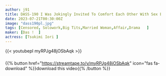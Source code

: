 ```yaml
---
author: j91
title: DASS-190 I Was Jokingly Invited To Comfort Each Other With Sex By My Girlfriend’s Older Sister Who Is A Married Woman And Has Big Tits. Tsukimi Iori
date: 2023-07-21T00:30:00Z
image: "dass190pl.jpg"
tags: [Censored, Solowork,Big Tits,Married Woman,Affair,Drama	]
maker: [Das !  ]
actress: [Tsukimi Iori ]
---
```



{{< youtubepl myRPJg48jOSbAqk >}}
###

{{% button href="https://streamtape.to/v/myRPJg48jOSbAqk" icon="fas fa-download" %}}download this video{{% /button %}}
